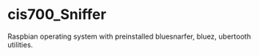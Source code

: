 # cis700_Sniffer
Raspbian operating system with preinstalled bluesnarfer, bluez, ubertooth utilities.
